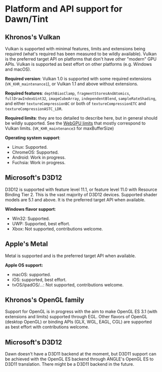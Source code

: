 # Platform and API support for Dawn/Tint

## Khronos's Vulkan

Vulkan is supported with minimal features, limits and extensions being required (what's required has been measured to be wildly available).
Vulkan is the preferred target API on platforms that don't have other "modern" GPU APIs.
Vulkan is supported as best effort on other platforms (e.g. Windows and macOS).

**Required version**: Vulkan 1.0 is supported with some required extensions (`VK_KHR_maintenance1`), or Vulkan 1.1 and above without extensions.

**Required features**: `depthBiasClamp`, `fragmentStoresAndAtomics`, `fullDrawIndexUint32`, `imageCubeArray`, `independentBlend`, `sampleRateShading`, and either `textureCompressionBC` or both of `textureCompressionETC` and `textureCompressionASTC_LDR`.

**Required limits**: they are too detailed to describe here, but in general should be wildly supported.
See the [WebGPU limits](https://gpuweb.github.io/gpuweb/#limits) that mostly correspond to Vulkan limits.
(`VK_KHR_maintenance3` for maxBufferSize)

**Operating system support**:

 - Linux: Supported.
 - ChromeOS: Supported.
 - Android: Work in progress.
 - Fuchsia: Work in progress.

## Microsoft's D3D12

D3D12 is supported with feature level 11.1, or feature level 11.0 with Resource Binding Tier 2.
This is the vast majority of D3D12 devices.
Supported shader models are 5.1 and above. It is the preferred target API when available.

**Windows flavor support**:

 - Win32: Supported.
 - UWP: Supported, best effort.
 - Xbox: Not supported, contributions welcome.

## Apple's Metal

Metal is supported and is the preferred target API when available.

**Apple OS support:**

 - macOS: supported.
 - iOS: supported, best effort.
 - tvOS/ipadOS/...: Not supported, contributions welcome.

## Khronos's OpenGL family

Support for OpenGL is in progress with the aim to make OpenGL ES 3.1 (with extensions and limits) supported through EGL.
Other flavors of OpenGL (desktop OpenGL) or binding APIs (GLX, WGL, EAGL, CGL) are supported as best effort with contributions welcome.


## Microsoft's D3D12

Dawn doesn't have a D3D11 backend at the moment, but D3D11 support can be achieved with the OpenGL ES backend through ANGLE's OpenGL ES to D3D11 translation.
There might be a D3D11 backend in the future.
